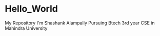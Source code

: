 # Hello_World
My Repository
I'm Shashank Alampally Pursuing Btech 3rd year CSE in Mahindra University
